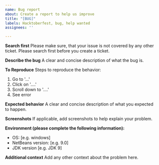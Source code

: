 ```yaml
---
name: Bug report
about: Create a report to help us improve
title: "[BUG]"
labels: Hacktoberfest, bug, help wanted
assignees: ''

---
```


**Search first**
Please make sure, that your issue is not covered by any other ticket. Please search first before you create a ticket.

**Describe the bug**
A clear and concise description of what the bug is.

**To Reproduce**
Steps to reproduce the behavior:
1. Go to '...'
2. Click on '....'
3. Scroll down to '....'
4. See error

**Expected behavior**
A clear and concise description of what you expected to happen.

**Screenshots**
If applicable, add screenshots to help explain your problem.

**Environment (please complete the following information):**
 - OS: [e.g. windows]
 - NetBeans version: [e.g. 9.0]
 - JDK version [e.g. JDK 9]

**Additional context**
Add any other context about the problem here.

